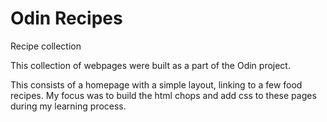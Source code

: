 # Odin Recipes

Recipe collection

This collection of webpages were built as a part of the Odin project.

This consists of a homepage with a simple layout, linking to a few food recipes. 
My focus was to build the html chops and add css to these pages during my learning process.


